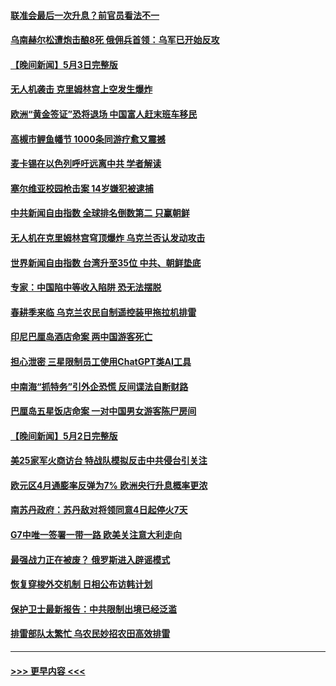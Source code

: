 #### [联准会最后一次升息？前官员看法不一](../pages/prog202/a103704507.md?t=05041243) 
#### [乌南赫尔松遭炮击酿8死 俄佣兵首领：乌军已开始反攻](../pages/prog202/a103704462.md?t=05041243) 
#### [【晚间新闻】5月3日完整版](../pages/prog202/a103704417.md?t=05041243) 
#### [无人机袭击 克里姆林宫上空发生爆炸](../pages/prog202/a103704415.md?t=05041243) 
#### [欧洲“黄金签证”恐将退场 中国富人赶末班车移民](../pages/prog202/a103704306.md?t=05041243) 
#### [高槻市鲤鱼幡节 1000条同游疗愈又震撼](../pages/prog202/a103704262.md?t=05041243) 
#### [麦卡锡在以色列呼吁远离中共 学者解读](../pages/prog202/a103704259.md?t=05041243) 
#### [塞尔维亚校园枪击案 14岁嫌犯被逮捕](../pages/prog202/a103704254.md?t=05041243) 
#### [中共新闻自由指数 全球排名倒数第二 只赢朝鲜](../pages/prog202/a103704253.md?t=05041243) 
#### [无人机在克里姆林宫穹顶爆炸 乌克兰否认发动攻击](../pages/prog202/a103704145.md?t=05041243) 
#### [世界新闻自由指数 台湾升至35位 中共、朝鲜垫底](../pages/prog202/a103704131.md?t=05041243) 
#### [专家：中国陷中等收入陷阱 恐无法摆脱](../pages/prog202/a103704040.md?t=05041243) 
#### [春耕季来临 乌克兰农民自制遥控装甲拖拉机排雷](../pages/prog202/a103704033.md?t=05041243) 
#### [印尼巴厘岛酒店命案 两中国游客死亡](../pages/prog202/a103704054.md?t=05041243) 
#### [担心泄密 三星限制员工使用ChatGPT类AI工具](../pages/prog202/a103704029.md?t=05041243) 
#### [中南海“抓特务”引外企恐慌 反间谍法自断财路](../pages/prog202/a103703995.md?t=05041243) 
#### [巴厘岛五星饭店命案 一对中国男女游客陈尸房间](../pages/prog202/a103703990.md?t=05041243) 
#### [【晚间新闻】5月2日完整版](../pages/prog202/a103703863.md?t=05041243) 
#### [美25家军火商访台 特战队模拟反击中共侵台引关注](../pages/prog202/a103703862.md?t=05041243) 
#### [欧元区4月通膨率反弹为7% 欧洲央行升息概率更浓](../pages/prog202/a103703891.md?t=05041243) 
#### [南苏丹政府：苏丹敌对将领同意4日起停火7天](../pages/prog202/a103703861.md?t=05041243) 
#### [G7中唯一签署一带一路 欧美关注意大利走向](../pages/prog202/a103703837.md?t=05041243) 
#### [最强战力正在被废？ 俄罗斯进入辟谣模式](../pages/prog202/a103703740.md?t=05041243) 
#### [恢复穿梭外交机制 日相公布访韩计划](../pages/prog202/a103703752.md?t=05041243) 
#### [保护卫士最新报告：中共限制出境已经泛滥](../pages/prog202/a103703743.md?t=05041243) 
#### [排雷部队太繁忙 乌农民妙招农田高效排雷](../pages/prog202/a103703744.md?t=05041243) 

----
#### [ >>> 更早内容 <<< ](../indexes/prog202-earlier.md)
